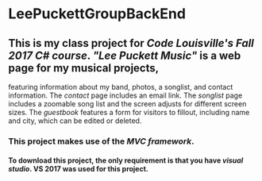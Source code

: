 # LeePuckettGroupBackEnd
##  This is my class project for *Code Louisville's Fall 2017 C# course*. *"Lee Puckett Music"* is a web page for my musical projects,  
featuring information about my band, photos, a songlist, and contact information. 
The *contact* page includes an email link. The *songlist* page includes a zoomable song list and the screen adjusts for different screen sizes.  The *guestbook* features a form for visitors to fillout, including name and city, which can be edited or deleted.
###  This project makes use of the *MVC framework*.
#### To download this project, the only requirement is that you have *visual studio*. VS 2017 was used for this project.
